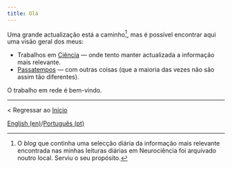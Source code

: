 ```yaml
---
title: Olá
---
```


Uma grande actualização está a caminho[^1], mas é possível encontrar aqui uma visão geral dos meus:

- Trabalhos em [Ciência](ciencia) — onde tento manter actualizada a informação mais relevante.
- [Passatempos](passatempos) — com outras coisas (que a maioria das vezes não são assim tão diferentes).

O trabalho em rede é bem-vindo.

[^1]: O *blog* que continha uma selecção diária da informação mais relevante encontrada nas minhas leituras diárias em Neurociência foi arquivado noutro local. Serviu o seu propósito.

---

< Regressar ao [Início](readmept)

[English (en)](readme.md)/[Português (pt)](readmept)
